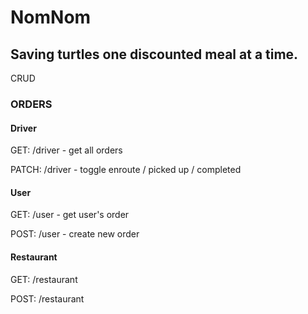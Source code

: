 # NomNom

## Saving turtles one discounted meal at a time.



CRUD

### ORDERS

#### Driver
GET: /driver - get all orders

PATCH: /driver - toggle enroute / picked up / completed

#### User
GET: /user - get user's order

POST: /user - create new order

#### Restaurant
GET: /restaurant

POST: /restaurant




